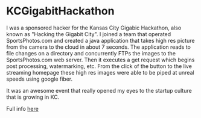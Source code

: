 KCGigabitHackathon
==================

I was a sponsored hacker for the Kansas City Gigabic Hackathon, also known as "Hacking the Gigabit City". I joined a team that operated SportsPhotos.com
and created a java application that takes high res picture from the camera to the cloud in about 7 seconds. The application reads to file changes 
on a directory and concurrently FTPs the images to the SportsPhotos.com web server. Then it executes a get request which begins post processing, watermarking,
etc. From the click of the button to the live streaming homepage these high res images were able to be piped at unreal speeds using google fiber.

It was an awesome event that really opened my eyes to the startup culture that is growing in KC.

Full info [here](https://blog.mozillaignite.org/2013/04/kc-hackers-put-ultrafast-google-fiber-to-use-at-gigabit-hackfest/)

